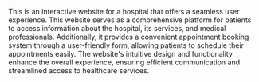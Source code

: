 This is an interactive website for a hospital that offers a seamless user experience. This website serves as a comprehensive platform for patients to access information about the hospital, its services, and medical professionals. Additionally, it provides a convenient appointment booking system through a user-friendly form, allowing patients to schedule their appointments easily. The website's intuitive design and functionality enhance the overall experience, ensuring efficient communication and streamlined access to healthcare services.
